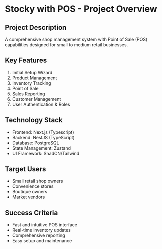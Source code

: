 # Stocky with POS - Project Overview

## Project Description

A comprehensive shop management system with Point of Sale (POS) capabilities designed for small to medium retail businesses.

## Key Features

1. Initial Setup Wizard
2. Product Management
3. Inventory Tracking
4. Point of Sale
5. Sales Reporting
6. Customer Management
7. User Authentication & Roles

## Technology Stack

- Frontend: Next.js (Typescript)
- Backend: NestJS (TypeScript)
- Database: PostgreSQL
- State Management: Zustand
- UI Framework: ShadCN/Tailwind

## Target Users

-   Small retail shop owners
-   Convenience stores
-   Boutique owners
-   Market vendors

## Success Criteria

-   Fast and intuitive POS interface
-   Real-time inventory updates
-   Comprehensive reporting
-   Easy setup and maintenance
